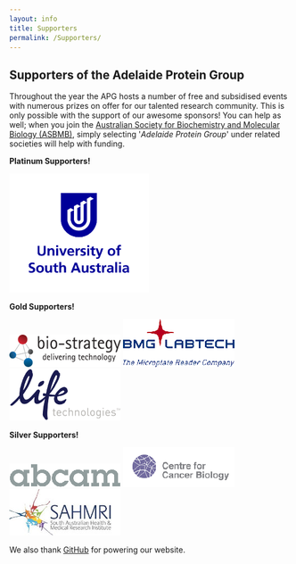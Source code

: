 ```yaml
---
layout: info
title: Supporters
permalink: /Supporters/
---
```


## Supporters of the Adelaide Protein Group

Throughout the year the APG hosts a number of free and subsidised events with numerous prizes on offer for our talented research community. This is only possible with the support of our awesome sponsors!
You can help as well; when you join the [Australian Society for Biochemistry and Molecular Biology (ASBMB)](https://github.com/), simply selecting '_Adelaide Protein Group_' under related societies will help with funding.

__Platinum Supporters!__

[![](/assets/logos/unisa.png)](https://www.unisa.edu.au/)

__Gold Supporters!__

[![](/assets/logos/biostrategy.png)](https://www.bio-strategy.com.au/)
[![](/assets/logos/bmg.png)](https://www.bmglabtech.com/)
[![](/assets/logos/lifetech.png)](https://www.thermofisher.com/au/en/home/brands/life-technologies.html)

__Silver Supporters!__

[![](/assets/logos/abcam.png)](http://www.abcam.com/)
[![](/assets/logos/ccb.png)](http://www.centreforcancerbiology.org.au/)
[![](/assets/logos/sahmri.jpeg)](https://www.sahmri.org/)

We also thank [GitHub](https://github.com/) for powering our website.